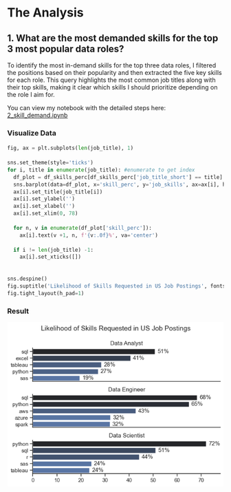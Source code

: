 # The Analysis

## 1. What are the most demanded skills for the top 3 most popular data roles?

To identify the most in-demand skills for the top three data roles, I filtered the positions based on their popularity and then extracted the five key skills for each role. This query highlights the most common job titles along with their top skills, making it clear which skills I should prioritize depending on the role I aim for.

You can view my notebook with the detailed steps here:
[2_skill_demand.ipynb](./File%20Python/py_with_lukebarousse/project_course/3_project/2_skill_demand.ipynb)

### Visualize Data

```python
fig, ax = plt.subplots(len(job_title), 1)

sns.set_theme(style='ticks')
for i, title in enumerate(job_title): #enumerate to get index
  df_plot = df_skills_perc[df_skills_perc['job_title_short'] == title].head(5)
  sns.barplot(data=df_plot, x='skill_perc', y='job_skills', ax=ax[i], hue='skills_count', legend=False, palette='dark:b_r')
  ax[i].set_title(job_title[i])
  ax[i].set_ylabel('')
  ax[i].set_xlabel('')
  ax[i].set_xlim(0, 78)

  for n, v in enumerate(df_plot['skill_perc']):
    ax[i].text(v +1, n, f'{v:.0f}%', va='center')

  if i != len(job_title) -1:
    ax[i].set_xticks([])


sns.despine()
fig.suptitle('Likelihood of Skills Requested in US Job Postings', fontsize=14)
fig.tight_layout(h_pad=1)
```

### Result

![Visualization of top skills for data roles](./File%20Python/py_with_lukebarousse/project_course/3_project/images/skill_demand_all_data_roles.png)
